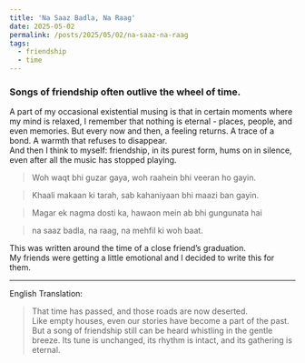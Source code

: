 ```yaml
---
title: 'Na Saaz Badla, Na Raag'
date: 2025-05-02
permalink: /posts/2025/05/02/na-saaz-na-raag
tags:
  - friendship
  - time
---
```


### Songs of friendship often outlive the wheel of time.

A part of my occasional existential musing is that in certain moments where my mind is relaxed, I remember that nothing is eternal - places, people, and even memories.
But every now and then, a feeling returns. A trace of a bond. A warmth that refuses to disappear.  
And then I think to myself: friendship, in its purest form, hums on in silence, even after all the music has stopped playing.

> Woh waqt bhi guzar gaya, woh raahein bhi veeran ho gayin. 

> Khaali makaan ki tarah, sab kahaniyaan bhi maazi ban gayin. 

> Magar ek nagma dosti ka, hawaon mein ab bhi gungunata hai 

> na saaz badla, na raag, na mehfil ki woh baat.

This was written around the time of a close friend’s graduation.  
My friends were getting a little emotional and I decided to write this for them.

---

English Translation:

> That time has passed, and those roads are now deserted.  
> Like empty houses, even our stories have become a part of the past.  
> But a song of friendship still can be heard whistling in the gentle breeze. 
> Its tune is unchanged, its rhythm is intact, and its gathering is eternal.
